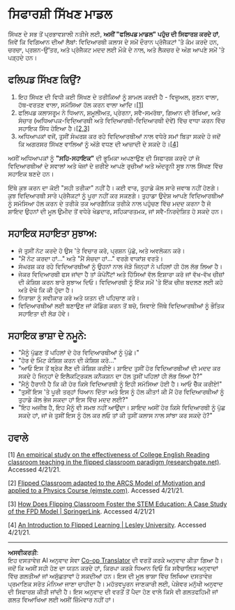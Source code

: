 <!--
CO_OP_TRANSLATOR_METADATA:
{
  "original_hash": "012bbd19f13171be32ac9ba21d4186c2",
  "translation_date": "2025-08-27T09:33:44+00:00",
  "source_file": "recommended-learning-model.md",
  "language_code": "pa"
}
-->
# ਸਿਫਾਰਸ਼ੀ ਸਿੱਖਣ ਮਾਡਲ

ਸਿੱਖਣ ਦੇ ਸਭ ਤੋਂ ਪ੍ਰਭਾਵਸ਼ਾਲੀ ਨਤੀਜੇ ਲਈ, **ਅਸੀਂ "ਫਲਿਪਡ ਮਾਡਲ" ਪਹੁੰਚ ਦੀ ਸਿਫਾਰਸ਼ ਕਰਦੇ ਹਾਂ**, ਜਿਵੇਂ ਕਿ ਵਿਗਿਆਨ ਦੀਆਂ ਲੈਬਾਂ: ਵਿਦਿਆਰਥੀ ਕਲਾਸ ਦੇ ਸਮੇਂ ਦੌਰਾਨ ਪ੍ਰੋਜੈਕਟਾਂ 'ਤੇ ਕੰਮ ਕਰਦੇ ਹਨ, ਚਰਚਾ, ਪ੍ਰਸ਼ਨ-ਉੱਤਰ, ਅਤੇ ਪ੍ਰੋਜੈਕਟ ਮਦਦ ਲਈ ਮੌਕੇ ਦੇ ਨਾਲ, ਅਤੇ ਲੈਕਚਰ ਦੇ ਅੰਗ ਆਪਣੇ ਸਮੇਂ 'ਤੇ ਪੜ੍ਹਦੇ ਹਨ।

## ਫਲਿਪਡ ਸਿੱਖਣ ਕਿਉਂ?

1. ਇਹ ਸਿੱਖਣ ਦੀ ਵਿਧੀ ਕਈ ਸਿੱਖਣ ਦੇ ਤਰੀਕਿਆਂ ਨੂੰ ਸ਼ਾਮਲ ਕਰਦੀ ਹੈ - ਵਿਜ਼ੂਅਲ, ਸੁਣਨ ਵਾਲਾ, ਹੱਥ-ਵਰਤਣ ਵਾਲਾ, ਸਮੱਸਿਆ ਹੱਲ ਕਰਨ ਵਾਲਾ ਆਦਿ।[[1]](../..)
2. ਫਲਿਪਡ ਕਲਾਸਰੂਮ ਨੇ ਧਿਆਨ, ਸ਼ਮੂਲੀਅਤ, ਪ੍ਰੇਰਨਾ, ਸਵੈ-ਸਮਰੱਥਾ, ਗਿਆਨ ਦੀ ਰੱਖਿਆ, ਅਤੇ ਸੰਚਾਰ (ਅਧਿਆਪਕ-ਵਿਦਿਆਰਥੀ ਅਤੇ ਵਿਦਿਆਰਥੀ-ਵਿਦਿਆਰਥੀ ਦੋਵੇਂ) ਵਿੱਚ ਵਾਧਾ ਕਰਨ ਵਿੱਚ ਸਹਾਇਕ ਸਿੱਧ ਹੋਇਆ ਹੈ।[[2,3]](../..)
3. ਅਧਿਆਪਕਾਂ ਵਜੋਂ, ਤੁਸੀਂ ਸੰਘਰਸ਼ ਕਰ ਰਹੇ ਵਿਦਿਆਰਥੀਆਂ ਨਾਲ ਵਧੇਰੇ ਸਮਾਂ ਬਿਤਾ ਸਕਦੇ ਹੋ ਜਦੋਂ ਕਿ ਅਗਰਸਰ ਸਿੱਖਣ ਵਾਲਿਆਂ ਨੂੰ ਅੱਗੇ ਵਧਣ ਦੀ ਆਜ਼ਾਦੀ ਦੇ ਸਕਦੇ ਹੋ।[[4]](../..)

ਅਸੀਂ ਅਧਿਆਪਕਾਂ ਨੂੰ **"ਸਹਿ-ਸਹਾਇਕ"** ਦੀ ਭੂਮਿਕਾ ਅਪਣਾਉਣ ਦੀ ਸਿਫਾਰਸ਼ ਕਰਦੇ ਹਾਂ ਜੋ ਵਿਦਿਆਰਥੀਆਂ ਦੇ ਸਵਾਲਾਂ ਅਤੇ ਖੋਜਾਂ ਦੇ ਜ਼ਰੀਏ ਆਪਣੇ ਰੁਚੀਆਂ ਅਤੇ ਅੰਦਰੂਨੀ ਸੂਝ ਨਾਲ ਸਿੱਖਣ ਵਿੱਚ ਸਹਾਇਕ ਬਣਦੇ ਹਨ।

ਇੱਥੇ ਕੁਝ ਕਰਨ ਦਾ ਕੋਈ "ਸਹੀ ਤਰੀਕਾ" ਨਹੀਂ ਹੈ। ਕਈ ਵਾਰ, ਤੁਹਾਡੇ ਕੋਲ ਸਾਰੇ ਜਵਾਬ ਨਹੀਂ ਹੋਣਗੇ। ਕੁਝ ਵਿਦਿਆਰਥੀ ਸਾਰੇ ਪ੍ਰੋਜੈਕਟਾਂ ਨੂੰ ਪੂਰਾ ਨਹੀਂ ਕਰ ਸਕਣਗੇ। ਤੁਹਾਡਾ ਉਦੇਸ਼ ਆਪਣੇ ਵਿਦਿਆਰਥੀਆਂ ਨੂੰ ਸਮੱਸਿਆ ਹੱਲ ਕਰਨ ਦੇ ਤਰੀਕੇ ਤਕ ਆਰਗੈਨਿਕ ਤਰੀਕੇ ਨਾਲ ਪਹੁੰਚਣ ਵਿੱਚ ਮਦਦ ਕਰਨਾ ਹੈ ਜੋ ਸ਼ਾਇਦ ਉਹਨਾਂ ਦੀ ਮੂਲ ਉਮੀਦ ਤੋਂ ਵਧੇਰੇ ਖੇਡਦਾਰ, ਸਹਿਕਾਰਤਮਕ, ਜਾਂ ਸਵੈ-ਨਿਰਦੇਸ਼ਿਤ ਹੋ ਸਕਦੇ ਹਨ।

## ਸਹਾਇਕ ਸਹਾਇਤਾ ਸੁਝਾਅ:

* ਜੋ ਤੁਸੀਂ ਨੋਟ ਕਰਦੇ ਹੋ ਉਸ 'ਤੇ ਵਿਚਾਰ ਕਰੋ, ਪ੍ਰਸ਼ਨ ਪੁੱਛੋ, ਅਤੇ ਅਵਲੋਕਨ ਕਰੋ।
* "ਮੈਂ ਨੋਟ ਕਰਦਾ ਹਾਂ..." ਅਤੇ "ਮੈਂ ਸੋਚਦਾ ਹਾਂ..." ਵਰਗੇ ਵਾਕਾਂਸ਼ ਵਰਤੋ।
* ਸੰਘਰਸ਼ ਕਰ ਰਹੇ ਵਿਦਿਆਰਥੀਆਂ ਨੂੰ ਉਹਨਾਂ ਨਾਲ ਜੋੜੋ ਜਿਨ੍ਹਾਂ ਨੇ ਪਹਿਲਾਂ ਹੀ ਹੱਲ ਲੱਭ ਲਿਆ ਹੈ।
* ਜੇਕਰ ਵਿਦਿਆਰਥੀ ਫਸ ਜਾਂਦਾ ਹੈ ਤਾਂ ਕੰਪੋਨੈਂਟਾਂ ਅਤੇ ਹਿੱਸਿਆਂ ਵੱਲ ਇਸ਼ਾਰਾ ਕਰੋ ਜਾਂ ਵੱਖ-ਵੱਖ ਚੀਜ਼ਾਂ ਦੀ ਕੋਸ਼ਿਸ਼ ਕਰਨ ਬਾਰੇ ਸੁਝਾਅ ਦਿਓ। ਵਿਦਿਆਰਥੀ ਨੂੰ ਇੱਕ ਸਮੇਂ 'ਤੇ ਇੱਕ ਚੀਜ਼ ਬਦਲਣ ਲਈ ਕਹੋ ਅਤੇ ਦੇਖੋ ਕਿ ਕੀ ਹੁੰਦਾ ਹੈ।
* ਨਿਰਾਸ਼ਾ ਨੂੰ ਸਵੀਕਾਰ ਕਰੋ ਅਤੇ ਯਤਨ ਦੀ ਪਹਿਚਾਣ ਕਰੋ।
* ਵਿਦਿਆਰਥੀਆਂ ਲਈ ਬਣਾਉਣ ਜਾਂ ਕੋਡਿੰਗ ਕਰਨ ਤੋਂ ਬਚੋ, ਸਿਵਾਏ ਜਿੱਥੇ ਵਿਦਿਆਰਥੀਆਂ ਨੂੰ ਭੌਤਿਕ ਸਹਾਇਤਾ ਦੀ ਲੋੜ ਹੋਵੇ।

## ਸਹਾਇਕ ਭਾਸ਼ਾ ਦੇ ਨਮੂਨੇ:

* "ਮੈਨੂੰ ਪੁੱਛਣ ਤੋਂ ਪਹਿਲਾਂ ਦੋ ਹੋਰ ਵਿਦਿਆਰਥੀਆਂ ਨੂੰ ਪੁੱਛੋ।"
* "ਹੋਰ ਦੋ ਮਿੰਟ ਕੋਸ਼ਿਸ਼ ਕਰਨ ਦੀ ਕੋਸ਼ਿਸ਼ ਕਰੋ..."
* "ਆਓ ਇਸ ਤੋਂ ਬ੍ਰੇਕ ਲੈਣ ਦੀ ਕੋਸ਼ਿਸ਼ ਕਰੀਏ। ਸ਼ਾਇਦ ਤੁਸੀਂ ਹੋਰ ਵਿਦਿਆਰਥੀਆਂ ਦੀ ਮਦਦ ਕਰ ਸਕਦੇ ਹੋ ਜਿਨ੍ਹਾਂ ਦੇ ਇਲੈਕਟ੍ਰਿਕਲ ਕਨੈਕਸ਼ਨ ਦਾ ਹੱਲ ਤੁਸੀਂ ਪਹਿਲਾਂ ਹੀ ਲੱਭ ਲਿਆ ਹੈ?"
* "ਮੈਨੂੰ ਹੈਰਾਨੀ ਹੈ ਕਿ ਕੀ ਹੋਰ ਕਿਸੇ ਵਿਦਿਆਰਥੀ ਨੂੰ ਇਹੀ ਸਮੱਸਿਆ ਹੋਈ ਹੈ। ਆਓ ਚੈੱਕ ਕਰੀਏ!"
* "ਤੁਸੀਂ ਇਸ 'ਤੇ ਪੂਰੀ ਤਰ੍ਹਾਂ ਧਿਆਨ ਦਿੱਤਾ ਅਤੇ ਇਸ ਨੂੰ ਹੱਲ ਕੀਤਾ! ਕੀ ਮੈਂ ਹੋਰ ਵਿਦਿਆਰਥੀਆਂ ਨੂੰ ਤੁਹਾਡੇ ਕੋਲ ਭੇਜ ਸਕਦਾ ਹਾਂ ਇਸ ਵਿੱਚ ਮਦਦ ਲਈ?"
* "ਇਹ ਅਜੀਬ ਹੈ, ਇਹ ਮੈਨੂੰ ਵੀ ਸਮਝ ਨਹੀਂ ਆਉਂਦਾ। ਸ਼ਾਇਦ ਅਸੀਂ ਹੋਰ ਕਿਸੇ ਵਿਦਿਆਰਥੀ ਨੂੰ ਪੁੱਛ ਸਕਦੇ ਹਾਂ, ਜਾਂ ਜੇ ਤੁਸੀਂ ਇਸ ਨੂੰ ਹੱਲ ਕਰ ਲਓ ਤਾਂ ਕੀ ਤੁਸੀਂ ਕਲਾਸ ਨਾਲ ਸਾਂਝਾ ਕਰ ਸਕਦੇ ਹੋ?"

## ਹਵਾਲੇ

[1] [An empirical study on the effectiveness of College English Reading classroom teaching in the flipped classroom paradigm (researchgate.net)](https://www.researchgate.net/publication/322264495_An_empirical_study_on_the_effectiveness_of_College_English_Reading_classroom_teaching_in_the_flipped_classroom_paradigm). Accessed 4/21/21.

[2] [Flipped Classroom adapted to the ARCS Model of Motivation and applied to a Physics Course (ejmste.com)](https://www.ejmste.com/article/flipped-classroom-adapted-to-the-arcs-model-of-motivation-and-applied-to-a-physics-course-4562). Accessed 4/21/21.

[3] [How Does Flipping Classroom Foster the STEM Education: A Case Study of the FPD Model | SpringerLink](https://link.springer.com/article/10.1007/s10758-020-09443-9). Accessed 4/21/21

[4] [An Introduction to Flipped Learning | Lesley University](https://lesley.edu/article/an-introduction-to-flipped-learning#:~:text=An%20Introduction%20to%20Flipped%20Learning.%20Flipped%20learning%20is,advancements%20in%20the%20modern%20classroom%20is%20flipped%20learning.). Accessed 4/21/21.

---

**ਅਸਵੀਕਰਤੀ**:  
ਇਹ ਦਸਤਾਵੇਜ਼ AI ਅਨੁਵਾਦ ਸੇਵਾ [Co-op Translator](https://github.com/Azure/co-op-translator) ਦੀ ਵਰਤੋਂ ਕਰਕੇ ਅਨੁਵਾਦ ਕੀਤਾ ਗਿਆ ਹੈ। ਜਦੋਂ ਕਿ ਅਸੀਂ ਸਹੀ ਹੋਣ ਦਾ ਯਤਨ ਕਰਦੇ ਹਾਂ, ਕਿਰਪਾ ਕਰਕੇ ਧਿਆਨ ਦਿਓ ਕਿ ਸਵੈਚਾਲਿਤ ਅਨੁਵਾਦਾਂ ਵਿੱਚ ਗਲਤੀਆਂ ਜਾਂ ਅਸੁੱਛਤਾਵਾਂ ਹੋ ਸਕਦੀਆਂ ਹਨ। ਇਸ ਦੀ ਮੂਲ ਭਾਸ਼ਾ ਵਿੱਚ ਲਿਖਿਆ ਦਸਤਾਵੇਜ਼ ਪ੍ਰਮਾਣਿਕ ਸਰੋਤ ਮੰਨਿਆ ਜਾਣਾ ਚਾਹੀਦਾ ਹੈ। ਮਹੱਤਵਪੂਰਨ ਜਾਣਕਾਰੀ ਲਈ, ਪੇਸ਼ੇਵਰ ਮਨੁੱਖੀ ਅਨੁਵਾਦ ਦੀ ਸਿਫਾਰਸ਼ ਕੀਤੀ ਜਾਂਦੀ ਹੈ। ਇਸ ਅਨੁਵਾਦ ਦੀ ਵਰਤੋਂ ਤੋਂ ਪੈਦਾ ਹੋਣ ਵਾਲੇ ਕਿਸੇ ਵੀ ਗਲਤਫਹਿਮੀ ਜਾਂ ਗਲਤ ਵਿਆਖਿਆ ਲਈ ਅਸੀਂ ਜ਼ਿੰਮੇਵਾਰ ਨਹੀਂ ਹਾਂ।  
